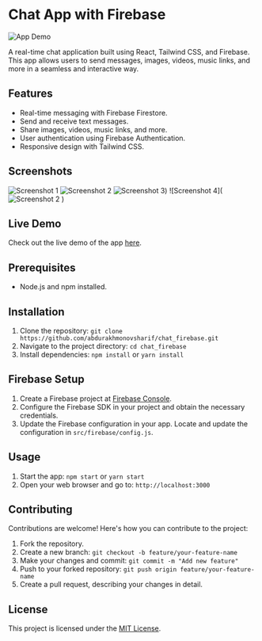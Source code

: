 
# Chat App with Firebase

![App Demo](![image](https://github.com/abdurakhmonovsharif/chat_firebase/assets/115024917/2574f2c4-ebab-4d14-824e-ceb2647c3975)
)

A real-time chat application built using React, Tailwind CSS, and Firebase. This app allows users to send messages, images, videos, music links, and more in a seamless and interactive way.

## Features

- Real-time messaging with Firebase Firestore.
- Send and receive text messages.
- Share images, videos, music links, and more.
- User authentication using Firebase Authentication.
- Responsive design with Tailwind CSS.

## Screenshots

![Screenshot 1](![image](https://github.com/abdurakhmonovsharif/chat_firebase/assets/115024917/acc554b9-8ff4-4aa3-bea0-f49e6158ae19)
)
![Screenshot 2](![image](https://github.com/abdurakhmonovsharif/chat_firebase/assets/115024917/1fcadb01-06a1-4877-b831-15bfbfb1e8fd)
)
![Screenshot 3](![image](https://github.com/abdurakhmonovsharif/chat_firebase/assets/115024917/892dae05-a924-4b98-a44a-0f8340a15cca)))
![Screenshot 4](![Screenshot 2](![image](https://github.com/abdurakhmonovsharif/chat_firebase/assets/115024917/1fcadb01-06a1-4877-b831-15bfbfb1e8fd))
)
## Live Demo

Check out the live demo of the app [here](https://test-chat-abdurakhmonov.netlify.app).

## Prerequisites

- Node.js and npm installed.

## Installation

1. Clone the repository: `git clone https://github.com/abdurakhmonovsharif/chat_firebase.git`
2. Navigate to the project directory: `cd chat_firebase`
3. Install dependencies: `npm install` or `yarn install`

## Firebase Setup

1. Create a Firebase project at [Firebase Console](https://console.firebase.google.com/).
2. Configure the Firebase SDK in your project and obtain the necessary credentials.
3. Update the Firebase configuration in your app. Locate and update the configuration in `src/firebase/config.js`.

## Usage

1. Start the app: `npm start` or `yarn start`
2. Open your web browser and go to: `http://localhost:3000`

## Contributing

Contributions are welcome! Here's how you can contribute to the project:

1. Fork the repository.
2. Create a new branch: `git checkout -b feature/your-feature-name`
3. Make your changes and commit: `git commit -m "Add new feature"`
4. Push to your forked repository: `git push origin feature/your-feature-name`
5. Create a pull request, describing your changes in detail.

## License

This project is licensed under the [MIT License](link_to_license_file).
